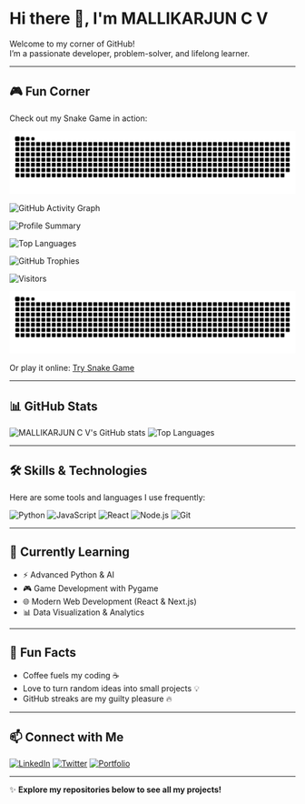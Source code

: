 # Hi there 👋, I'm MALLIKARJUN C V

Welcome to my corner of GitHub!  
I’m a passionate developer, problem-solver, and lifelong learner.  

---

## 🎮 Fun Corner
Check out my Snake Game in action:  

<picture>
  <source media="(prefers-color-scheme: dark)" srcset="https://raw.githubusercontent.com/Platane/snk/output/github-contribution-grid-snake-dark.svg" />
  <source media="(prefers-color-scheme: light)" srcset="https://raw.githubusercontent.com/Platane/snk/output/github-contribution-grid-snake.svg" />
  <img alt="github-snake" src="https://raw.githubusercontent.com/Platane/snk/output/github-contribution-grid-snake.svg" />
</picture>

<!-- 🌟 Ready-made GitHub Profile Widgets 🌟 -->

<!-- Activity graph of recent commits -->
![GitHub Activity Graph](https://github-readme-activity-graph.vercel.app/graph?username=mallikarjun-C-V)

<!-- Profile summary card -->
![Profile Summary](https://github-profile-summary-cards.vercel.app/api/cards/profile-details?username=mallikarjun-C-V)

<!-- Most-used programming languages -->
![Top Languages](https://github-readme-stats.vercel.app/api/top-langs/?username=mallikarjun-C-V)

<!-- Fun “trophy cabinet” of GitHub achievements -->
![GitHub Trophies](https://github-profile-trophy.vercel.app/?username=mallikarjun-C-V&theme=darkhub)

<!-- Optional visitor counter -->
![Visitors](https://visitor-badge.laobi.icu/badge?page_id=mallikarjun-C-V.mallikarjun-C-V)

<!-- If you just want a snake graphic like Platane’s demo (not your own contributions) -->
<picture>
  <source media="(prefers-color-scheme: dark)" srcset="https://raw.githubusercontent.com/Platane/snk/output/github-contribution-grid-snake-dark.svg" />
  <source media="(prefers-color-scheme: light)" srcset="https://raw.githubusercontent.com/Platane/snk/output/github-contribution-grid-snake.svg" />
  <img alt="github-snake" src="https://raw.githubusercontent.com/Platane/snk/output/github-contribution-grid-snake.svg" />
</picture>


Or play it online: [Try Snake Game](https://example.com)  

---

## 📊 GitHub Stats
![MALLIKARJUN C V's GitHub stats](https://github-readme-stats.vercel.app/api?username=Mallikarjun-C-V&show_icons=true&theme=radical)
![Top Languages](https://github-readme-stats.vercel.app/api/top-langs/?username=Mallikarjun-C-V&layout=compact&theme=radical)

---

## 🛠️ Skills & Technologies
Here are some tools and languages I use frequently:  

![Python](https://img.shields.io/badge/Python-3.11-blue?logo=python)
![JavaScript](https://img.shields.io/badge/JavaScript-ES6-yellow?logo=javascript)
![React](https://img.shields.io/badge/React-17-blue?logo=react)
![Node.js](https://img.shields.io/badge/Node.js-14-green?logo=node.js)
![Git](https://img.shields.io/badge/Git-F05032?logo=git)

---

## 🌱 Currently Learning
- ⚡ Advanced Python & AI  
- 🎮 Game Development with Pygame  
- 🌐 Modern Web Development (React & Next.js)  
- 📊 Data Visualization & Analytics  

---

## 💬 Fun Facts
- Coffee fuels my coding ☕  
- Love to turn random ideas into small projects 💡  
- GitHub streaks are my guilty pleasure 🔥  

---

## 📫 Connect with Me
[![LinkedIn](https://img.shields.io/badge/LinkedIn-0077B5?logo=linkedin&style=flat-square)](https://linkedin.com/in/YOUR_LINKEDIN)
[![Twitter](https://img.shields.io/badge/Twitter-1DA1F2?logo=twitter&style=flat-square)](https://twitter.com/YOUR_TWITTER)
[![Portfolio](https://img.shields.io/badge/Portfolio-FF69B4?logo=google-chrome&style=flat-square)](https://YOUR_PORTFOLIO)

---

✨ **Explore my repositories below to see all my projects!**
